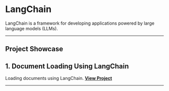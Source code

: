 # LangChain

LangChain is a framework for developing applications powered by large language models (LLMs).

---
## Project Showcase

## 1. Document Loading Using LangChain
Loading documents using LangChain.
[**View Project**](https://github.com/EngineerAbdulQadir/LangChain/tree/main/Gauge/01%20-%20Document_Loading_Using_LangChain)

---